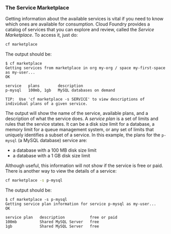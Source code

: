 ### The Service Marketplace

Getting information about the available services is vital if you need to know which ones are available for consumption.
Cloud Foundry provides a catalog of services that you can explore and review, called the *Service Marketplace*.
To access it, just do:

```sh
cf marketplace
```

The output should be:

```
$ cf marketplace
Getting services from marketplace in org my-org / space my-first-space as my-user...
OK

service   plans        description
p-mysql   100mb, 1gb   MySQL databases on demand

TIP:  Use 'cf marketplace -s SERVICE' to view descriptions of individual plans of a given service.
```

The output will show the name of the service, available plans, and a description of what the service does.
A *service plan* is a set of limits and rules that the service states. It can be a disk size limit for a database, a memory limit for a queue management system, or any set of limits that uniquely identifies a subset of a service.
In this example, the plans for the `p-mysql` (a MySQL database) service are:
* a database with a 100 MB disk size limit
* a database with a 1 GB disk size limit 

Although useful, this information will not show if the service is free or paid. There is another way to view the details of a service:

```sh
cf marketplace -s p-mysql
```

The output should be:

```
$ cf marketplace -s p-mysql
Getting service plan information for service p-mysql as my-user...
OK

service plan   description           free or paid
100mb          Shared MySQL Server   free
1gb            Shared MySQL Server   free
```
